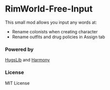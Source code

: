 # RimWorld-Free-Input

This small mod allows you input any words at:
  - Rename colonists when creating character
  - Rename outfits and drug policies in Assign tab

### Powered by
[HugsLib](https://github.com/UnlimitedHugs/RimworldHugsLib) and [Harmony](https://github.com/pardeike/Harmony)

### License
MIT License